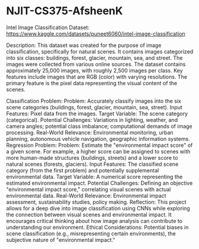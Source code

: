 # NJIT-CS375-AfsheenK
Intel Image Classification Dataset: https://www.kaggle.com/datasets/puneet6060/intel-image-classification

Description: This dataset was created for the purpose of image classification, specifically for natural scenes. It contains images categorized into six classes: buildings, forest, glacier, mountain, sea, and street. The images were collected from various online sources. The dataset contains approximately 25,000 images, with roughly 2,500 images per class. Key features include images that are RGB (color) with varying resolutions. The primary feature is the pixel data representing the visual content of the scenes.

Classification Problem:
Problem: Accurately classify images into the six scene categories (buildings, forest, glacier, mountain, sea, street).
Input Features: Pixel data from the images.
Target Variable: The scene category (categorical).
Potential Challenges: Variations in lighting, weather, and camera angles; potential class imbalance; computational demands of image processing.
Real-World Relevance: Environmental monitoring, urban planning, autonomous vehicle navigation, geographic information systems.
Regression Problem:
Problem: Estimate the "environmental impact score" of a given scene. For example, a higher score can be assigned to scenes with more human-made structures (buildings, streets) and a lower score to natural scenes (forests, glaciers).
Input Features: The classified scene category (from the first problem) and potentially supplemental environmental data.
Target Variable: A numerical score representing the estimated environmental impact.
Potential Challenges: Defining an objective "environmental impact score," correlating visual scenes with actual environmental data.
Real-World Relevance: Environmental impact assessment, sustainability studies, policy making.
Reflection: This project allows for a deep dive into image classification using CNNs while exploring the connection between visual scenes and environmental impact. It encourages critical thinking about how image analysis can contribute to understanding our environment.
Ethical Considerations: Potential biases in scene classification (e.g., misrepresenting certain environments), the subjective nature of "environmental impact."
